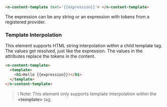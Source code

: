 
```html
<n-content-template text='{{expression}}'> </n-content-template>
```

The expression can be any string or an expression with tokens from a registered provider.

### Template Interpolation

This element supports HTML string interpolation within a child template tag. The values get resolved, just like the expression. The values in the attributes replace the tokens in the content.

```html
<n-content-template>
  <template>
    <h1>Hello {{expression}}!</h1>
  </template>
</n-content-template>
```

> ℹ️ Note: This element only supports template interpolation within the **\<template\>** tag.

